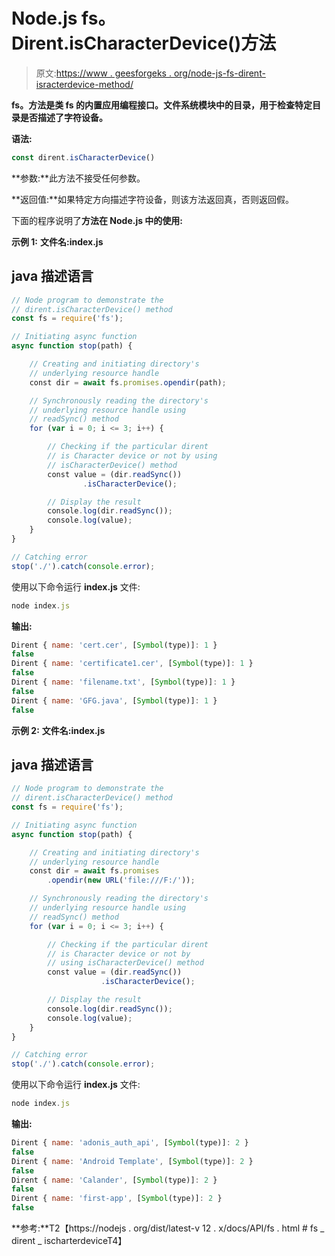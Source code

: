 # Node.js fs。Dirent.isCharacterDevice()方法

> 原文:[https://www . geesforgeks . org/node-js-fs-dirent-isracterdevice-method/](https://www.geeksforgeeks.org/node-js-fs-dirent-ischaracterdevice-method/)

**fs。方法是类 **fs 的内置应用编程接口。**文件系统**模块中的目录**，用于检查特定目录是否描述了字符设备。**

**语法:**

```js
const dirent.isCharacterDevice()
```

**参数:**此方法不接受任何参数。

**返回值:**如果特定方向描述字符设备，则该方法返回真，否则返回假。

下面的程序说明了**方法在 Node.js 中的使用:**

**示例 1:**
**文件名:index.js**

## java 描述语言

```js
// Node program to demonstrate the
// dirent.isCharacterDevice() method
const fs = require('fs');

// Initiating async function
async function stop(path) {

    // Creating and initiating directory's
    // underlying resource handle
    const dir = await fs.promises.opendir(path);

    // Synchronously reading the directory's
    // underlying resource handle using
    // readSync() method
    for (var i = 0; i <= 3; i++) {

        // Checking if the particular dirent
        // is Character device or not by using
        // isCharacterDevice() method
        const value = (dir.readSync())
                .isCharacterDevice();

        // Display the result
        console.log(dir.readSync());
        console.log(value);
    }
}

// Catching error
stop('./').catch(console.error);
```

使用以下命令运行 **index.js** 文件:

```js
node index.js
```

**输出:**

```js
Dirent { name: 'cert.cer', [Symbol(type)]: 1 }
false
Dirent { name: 'certificate1.cer', [Symbol(type)]: 1 }
false
Dirent { name: 'filename.txt', [Symbol(type)]: 1 }
false
Dirent { name: 'GFG.java', [Symbol(type)]: 1 }
false
```

**示例 2:**
**文件名:index.js**

## java 描述语言

```js
// Node program to demonstrate the
// dirent.isCharacterDevice() method
const fs = require('fs');

// Initiating async function
async function stop(path) {

    // Creating and initiating directory's
    // underlying resource handle
    const dir = await fs.promises
        .opendir(new URL('file:///F:/'));

    // Synchronously reading the directory's
    // underlying resource handle using
    // readSync() method
    for (var i = 0; i <= 3; i++) {

        // Checking if the particular dirent
        // is Character device or not by
        // using isCharacterDevice() method
        const value = (dir.readSync())
                    .isCharacterDevice();

        // Display the result
        console.log(dir.readSync());
        console.log(value);
    }
}

// Catching error
stop('./').catch(console.error);
```

使用以下命令运行 **index.js** 文件:

```js
node index.js
```

**输出:**

```js
Dirent { name: 'adonis_auth_api', [Symbol(type)]: 2 }
false
Dirent { name: 'Android Template', [Symbol(type)]: 2 }
false
Dirent { name: 'Calander', [Symbol(type)]: 2 }
false
Dirent { name: 'first-app', [Symbol(type)]: 2 }
false
```

**参考:**T2【https://nodejs . org/dist/latest-v 12 . x/docs/API/fs . html # fs _ dirent _ ischarterdeviceT4】